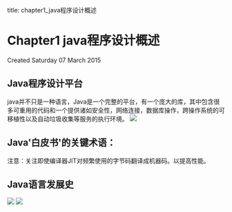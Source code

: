 title: chapter1_java程序设计概述 


#  Chapter1 java程序设计概述 
Created Saturday 07 March 2015

##  Java程序设计平台 
java并不只是一种语言，Java是一个完整的平台，有一个庞大的库，其中包含很多可重用的代码和一个提供诸如安全性，网络连接，数据库操作，跨操作系统的可移植性以及自动垃圾收集等服务的执行环境。
![](/data/dokuwiki/booknote/corejava9thi/pasted/20150521-061445.png)

##  Java'白皮书'的关键术语： 
注意：关注即使编译器JIT对频繁使用的字节码翻译成机器码。以提高性能。

##  Java语言发展史 
![](/data/dokuwiki/booknote/corejava9thi/pasted/20150521-061505.png)
![](/data/dokuwiki/booknote/corejava9thi/pasted/20150521-061526.png)